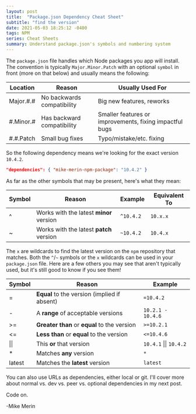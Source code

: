 ```yaml
---
layout: post
title:  "Package.json Dependency Cheat Sheet"
subtitle: "find the version"
date: 2021-05-03 18:25:12 -0400
tags: NPM
series: Cheat Sheets
summary: Understand package.json's symbols and numbering system
---
```

The `package.json` file handles which Node packages you app will install. The convention is typically `Major.Minor.Patch` with an optional `symbol` in front (more on that below) and usually means the following:

| Location | Reason | Usually Used For |
|---|---|---|
| Major.#.# | No backwards compatibility | Big new features, reworks |
| #.Minor.# | Has backward compatibility | Smaller features or improvements, fixing impactful bugs |
| #.#.Patch | Small bug fixes | Typo/mistake/etc. fixing |

So the following dependency means we're looking for the exact version `10.4.2`.
```json
"dependencies": { "mike-merin-npm-package": "10.4.2" }
```

 As far as the other symbols that may be present, here's what they mean:

| Symbol | Reason | Example | Equivalent To |
|---|---|---|---|
| ^ | Works with the latest **minor** version | `^10.4.2` | `10.x.x` |
| ~ | Works with the latest **patch** version | `~10.4.2` | `10.4.x` |

The `x` are wildcards to find the latest version on the `npm` repository that matches. Both the `^`/`~` symbols or the `x` wildcards can be used in your `package.json` file. Here are a few others you may see that aren't typically used, but it's still good to know if you see them!

| Symbol | Reason | Example |
|---|---|---|
| = | **Equal** to the version (implied if absent) | `=10.4.2` |
| - | A **range** of acceptable versions | `10.2.1 - 10.4.6` |
| >= | **Greater than** or **equal** to the version | `>=10.2.1` |
| <= | **Less than** or **equal** to the version | `<=10.4.6` |
| \|\| | This **or** that version | `10.4.1` \|\| `10.4.2` |
| * | Matches **any** version | `*` |
| latest | Matches the **latest** version | `latest` |

You can also use URLs as dependencies, either local or git. I'll cover more about normal vs. dev vs. peer vs. optional dependencies in my next post.

Code on.

-Mike Merin
